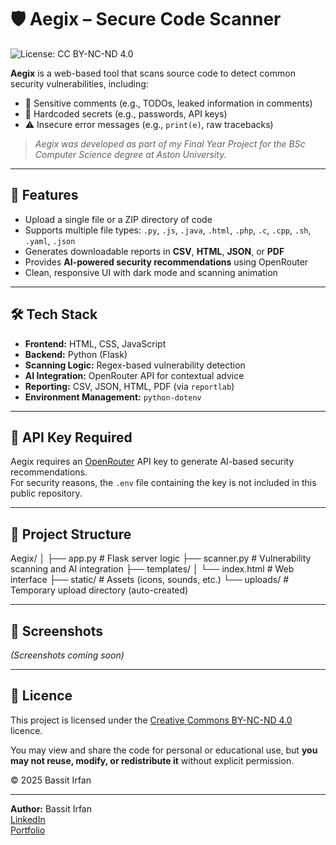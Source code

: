 # 🛡️ Aegix – Secure Code Scanner
![License: CC BY-NC-ND 4.0](https://img.shields.io/badge/License-BY--NC--ND%204.0-lightgrey.svg)


**Aegix** is a web-based tool that scans source code to detect common security vulnerabilities, including:

- 📝 Sensitive comments (e.g., TODOs, leaked information in comments)
- 🔑 Hardcoded secrets (e.g., passwords, API keys)
- ⚠️ Insecure error messages (e.g., `print(e)`, raw tracebacks)

> *Aegix was developed as part of my Final Year Project for the BSc Computer Science degree at Aston University.*

---

## 🚀 Features

- Upload a single file or a ZIP directory of code
- Supports multiple file types: `.py`, `.js`, `.java`, `.html`, `.php`, `.c`, `.cpp`, `.sh`, `.yaml`, `.json`
- Generates downloadable reports in **CSV**, **HTML**, **JSON**, or **PDF**
- Provides **AI-powered security recommendations** using OpenRouter
- Clean, responsive UI with dark mode and scanning animation

---

## 🛠️ Tech Stack

- **Frontend:** HTML, CSS, JavaScript
- **Backend:** Python (Flask)
- **Scanning Logic:** Regex-based vulnerability detection
- **AI Integration:** OpenRouter API for contextual advice
- **Reporting:** CSV, JSON, HTML, PDF (via `reportlab`)
- **Environment Management:** `python-dotenv`

---

## 🔐 API Key Required

Aegix requires an [OpenRouter](https://openrouter.ai) API key to generate AI-based security recommendations.  
For security reasons, the `.env` file containing the key is not included in this public repository.

---

## 📂 Project Structure

Aegix/
│
├── app.py # Flask server logic
├── scanner.py # Vulnerability scanning and AI integration
├── templates/
│ └── index.html # Web interface
├── static/ # Assets (icons, sounds, etc.)
└── uploads/ # Temporary upload directory (auto-created)


---

## 📸 Screenshots

*(Screenshots coming soon)*

---

## 📄 Licence

This project is licensed under the [Creative Commons BY-NC-ND 4.0](https://creativecommons.org/licenses/by-nc-nd/4.0/) licence.

You may view and share the code for personal or educational use, but **you may not reuse, modify, or redistribute it** without explicit permission.

© 2025 Bassit Irfan

---

**Author:** Bassit Irfan  
[LinkedIn](https://www.linkedin.com/in/bassit-irfan)  
[Portfolio](https://bassit-code.github.io)
